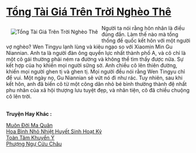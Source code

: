 <a href="https://truyentiki.com/tong-tai-gia-tren-troi-ngheo-the.31998/" title="Tổng Tài Giá Trên Trời Nghèo Thê"><h1>Tổng Tài Giá Trên Trời Nghèo Thê</h1></a><div style="display:table"><img align="right" style="float: left; padding: 10px;" src="https://truyentiki.com/a/img/str/src/31998.jpg" alt="Tổng Tài Giá Trên Trời Nghèo Thê">Người ta nói rằng hôn nhân là điều đúng đắn. Làm thế nào mà tổng thống đế quốc kết hôn với một người vợ nghèo? Wen Tingyu lạnh lùng và kiêu ngạo so với Xiaomin Min Gu Niannian. Anh ta là người đàn ông quyền lực nhất thành phố A, và cô chỉ là một cô gái thường phải ném ra đường và không thể tìm thấy được nữa. Sự kết hợp của họ khiến mọi người sững sờ. Anh chiều cô lên thiên đường, khiến mọi người ghen tị và ghen tị. Mọi người đều nói rằng Wen Tingyu chỉ để vui. Một ngày nọ, Gu Niannian sẽ vứt nó đi như rác. Tuy nhiên, sau khi kết hôn, anh đã biến cô từ một công dân nhỏ bé bình thường thành đệ nhất phu nhân của xã hội thượng lưu tuyệt đẹp, và nhân tiện, cô đã chiều chuộng cô lên trời.</div><p><br><b>Truyện Hay Khác :</b></p><a href="https://truyentiki.com/muon-doi-ma-quan.31997/" alt="Muôn Đời Ma Quân">Muôn Đời Ma Quân</a><br/><a href="https://github.com/nownovels/topcv/tree/master/truyenhay/31653/README.md" alt="Hoa Bình Nhỏ Nhiệt Huyết Sinh Hoạt Kỷ">Hoa Bình Nhỏ Nhiệt Huyết Sinh Hoạt Kỷ</a><br/><a href="https://github.com/nownovels/truyenhay/tree/master/truyenhay/30747/README.md" alt="Toàn Tâm Khuyển Ý">Toàn Tâm Khuyển Ý</a><br/><a href="https://truyentiki.wordpress.com/2020/06/08/phuong-ngu-cuu-chau/" alt="Phượng Ngự Cửu Châu">Phượng Ngự Cửu Châu</a><br/>